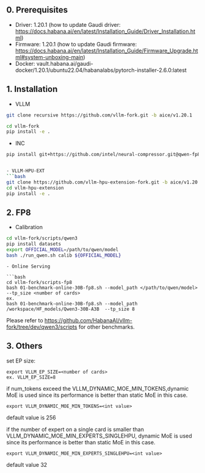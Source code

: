 
## 0. Prerequisites

- Driver: 1.20.1 (how to update Gaudi driver: https://docs.habana.ai/en/latest/Installation_Guide/Driver_Installation.html)
- Firmware: 1.20.1 (how to update Gaudi firmware: https://docs.habana.ai/en/latest/Installation_Guide/Firmware_Upgrade.html#system-unboxing-main)
- Docker: vault.habana.ai/gaudi-docker/1.20.1/ubuntu22.04/habanalabs/pytorch-installer-2.6.0:latest

## 1. Installation

- VLLM
```bash
git clone recursive https://github.com/vllm-fork.git -b aice/v1.20.1

cd vllm-fork
pip install -e .
```
- INC
```bash
pip install git+https://github.com/intel/neural-compressor.git@qwen-fp8


- VLLM-HPU-EXT
```bash
git clone https://github.com/vllm-hpu-extension-fork.git -b aice/v1.20.1
cd vllm-hpu-extension
pip install -e . 
```

## 2. FP8


- Calibration

```bash
cd vllm-fork/scripts/qwen3
pip install datasets
export OFFICIAL_MODEL=/path/to/qwen/model
bash ./run_qwen.sh calib ${OFFICIAL_MODEL}
```

```
- Online Serving 

```bash
cd vllm-fork/scripts-fp8
bash 01-benchmark-online-30B-fp8.sh --model_path </path/to/qwen/model> --tp_size <number of cards>
ex.
bash 01-benchmark-online-30B-fp8.sh --model_path /workspace/HF_models/Qwen3-30B-A3B  --tp_size 8
```

Please refer to https://github.com/HabanaAI/vllm-fork/tree/dev/qwen3/scripts for other benchmarks.


## 3. Others

set EP size:
```
export VLLM_EP_SIZE=<number of cards>
ex. VLLM_EP_SIZE=8
```
if num_tokens exceed the VLLM_DYNAMIC_MOE_MIN_TOKENS,dynamic MoE is used since its performance is
better than static MoE in this case.
```
export VLLM_DYNAMIC_MOE_MIN_TOKENS=<int value>
```
default value is 256

if the number of expert on a single card is smaller than VLLM_DYNAMIC_MOE_MIN_EXPERTS_SINGLEHPU, dynamic MoE
is used since its performance is better than static MoE in this case.
```
export VLLM_DYNAMIC_MOE_MIN_EXPERTS_SINGLEHPU=<int value>
```
default value 32
